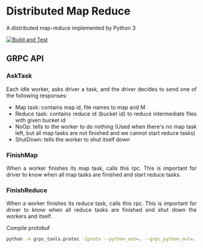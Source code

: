 <div style="text-align: justify;">

# Distributed Map Reduce

A distributed map-reduce implemented by Python 3

[![Build and Test](https://github.com/ahmadsalimi/dist_mr/actions/workflows/main.yml/badge.svg)](https://github.com/ahmadsalimi/dist_mr/actions/workflows/main.yml)


## GRPC API

### AskTask

Each idle worker, asks driver a task, and the driver decides to send one of the following responses:

- Map task: contains map id, file names to map and M
- Reduce task: contains reduce id (bucket id) to reduce intermediate files with given bucket id
- NoOp: tells to the worker to do nothing (Used when there's no map task left, but all map tasks are not finished and we cannot start reduce tasks)
- ShutDown: tells the worker to shut itself down

### FinishMap

When a worker finishes its map task, calls this rpc. This is important for driver to know when all map tasks are finished and start reduce tasks.

### FinishReduce

When a worker finishes its reduce task, calls this rpc. This is important for driver to know when all reduce tasks are finished and shut down the workers and itself.


Compile protobuf

```bash
python -m grpc_tools.protoc -Iproto --python_out=. --grpc_python_out=. proto/driver-service.proto
```

</div>
